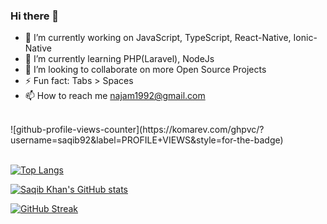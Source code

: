 ### Hi there 👋

- 🔭 I’m currently working on JavaScript, TypeScript, React-Native, Ionic-Native
- 🌱 I’m currently learning PHP(Laravel), NodeJs
- 👯 I’m looking to collaborate on more Open Source Projects
- ⚡ Fun fact: Tabs > Spaces
- 📫 How to reach me najam1992@gmail.com

<br/>
![github-profile-views-counter](https://komarev.com/ghpvc/?username=saqib92&label=PROFILE+VIEWS&style=for-the-badge)

<br/>
<br/>

[![Top Langs](https://github-readme-stats.vercel.app/api/top-langs/?username=saqib92&show_icons=true&theme=tokyonight)](https://github.com/anuraghazra/github-readme-stats)


[![Saqib Khan's GitHub stats](https://github-readme-stats.vercel.app/api?username=saqib92&show_icons=true&theme=tokyonight)](https://github.com/anuraghazra/github-readme-stats)


[![GitHub Streak](https://github-readme-streak-stats.herokuapp.com?user=saqib92&theme=tokyonight)](https://git.io/streak-stats)   

<!--
**saqib92/saqib92** is a ✨ _special_ ✨ repository because its `README.md` (this file) appears on your GitHub profile.

Here are some ideas to get you started:

- 🔭 I’m currently working on ...
- 🌱 I’m currently learning ...
- 👯 I’m looking to collaborate on ...
- 🤔 I’m looking for help with ...
- 💬 Ask me about ...
- 📫 How to reach me: ...
- 😄 Pronouns: ...
- ⚡ Fun fact: ...
-->
